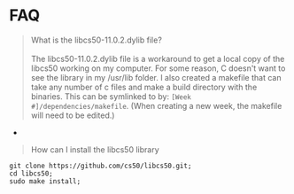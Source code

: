 # FAQ

> What is the libcs50-11.0.2.dylib file?<br><br>
> The libcs50-11.0.2.dylib file is a workaround to get a local copy of the libcs50 working on my computer. For some reason, C doesn't want to see the library in my /usr/lib folder.
> I also created a makefile that can take any number of c files and make a build directory with the binaries. This can be symlinked to by: `[Week #]/dependencies/makefile`. (When creating a new week, the makefile will need to be edited.)

-

> How can I install the libcs50 library<br>
```
git clone https://github.com/cs50/libcs50.git;
cd libcs50;
sudo make install;
```
